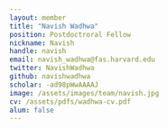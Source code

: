 ```yaml
---
layout: member
title: "Navish Wadhwa"
position: Postdoctroral Fellow
nickname: Navish
handle: navish
email: navish_wadhwa@fas.harvard.edu
twitter: NavishWadhwa
github: navishwadhwa
scholar: -ad98pWwAAAAJ
image: /assets/images/team/navish.jpg
cv: /assets/pdfs/wadhwa-cv.pdf
alum: false
---
```

